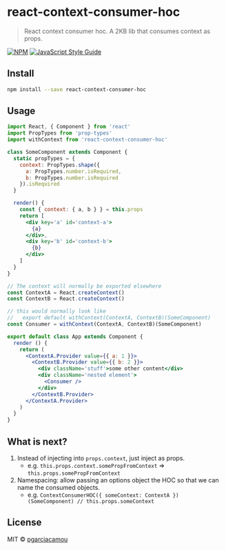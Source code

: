 # react-context-consumer-hoc

> React context consumer hoc. A 2KB lib that consumes context as props.

[![NPM](https://img.shields.io/npm/v/react-context-consumer-hoc.svg)](https://www.npmjs.com/package/react-context-consumer-hoc) [![JavaScript Style Guide](https://img.shields.io/badge/code_style-standard-brightgreen.svg)](https://standardjs.com)

## Install

```bash
npm install --save react-context-consumer-hoc
```

## Usage

```jsx
import React, { Component } from 'react'
import PropTypes from 'prop-types'
import withContext from 'react-context-consumer-hoc'

class SomeComponent extends Component {
  static propTypes = {
    context: PropTypes.shape({
      a: PropTypes.number.isRequired,
      b: PropTypes.number.isRequired
    }).isRequired
  }

  render() {
    const { context: { a, b } } = this.props
    return [
      <div key='a' id='context-a'>
        {a}
      </div>,
      <div key='b' id='context-b'>
        {b}
      </div>
    ]
  }
}

// The context will normally be exported elsewhere
const ContextA = React.createContext()
const ContextB = React.createContext()

// this would normally look like
//   export default withContext(ContextA, ContextB)(SomeComponent)
const Consumer = withContext(ContextA, ContextB)(SomeComponent)

export default class App extends Component {
  render () {
    return (
      <ContextA.Provider value={{ a: 1 }}>
        <ContextB.Provider value={{ b: 2 }}>
          <div className='stuff'>some other content</div>
          <div className='nested element'>
            <Consumer />
          </div>
        </ContextB.Provider>
      </ContextA.Provider>
    )
  }
}
```

## What is next?

1. Instead of injecting into `props.context`, just inject as props.
    - e.g. `this.props.context.somePropFromContext` => `this.props.somePropFromContext`
2. Namespacing: allow passing an options object the HOC so that we can name the consumed objects.
    - e.g. `ContextConsumerHOC({ someContext: ContextA })(SomeComponent) // this.props.someContext`

## License

MIT © [pgarciacamou](https://github.com/pgarciacamou)
